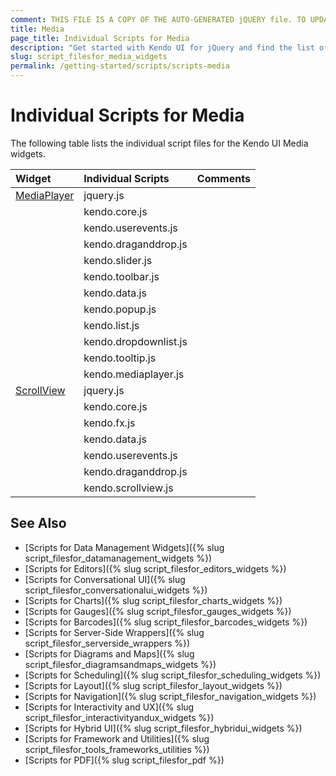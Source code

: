 ```yaml
---
comment: THIS FILE IS A COPY OF THE AUTO-GENERATED jQUERY file. TO UPDATE THE CONTENT, COPY THE NEW DEPENDENCIES FROM THE RELEVANT jQUERY FILE.
title: Media
page_title: Individual Scripts for Media
description: "Get started with Kendo UI for jQuery and find the list of required script files for the Kendo UI Media"
slug: script_filesfor_media_widgets
permalink: /getting-started/scripts/scripts-media
---
```


# Individual Scripts for Media

The following table lists the individual script files for the Kendo UI Media widgets.&nbsp;&nbsp;

| Widget | Individual Scripts | Comments |
| :---   | :---         | :---     |
| [MediaPlayer](http://demos.telerik.com/kendo-ui/mediaplayer/index) | jquery.js | |
| | kendo.core.js | |
| | kendo.userevents.js | |
| | kendo.draganddrop.js | |
| | kendo.slider.js | |
| | kendo.toolbar.js | |
| | kendo.data.js | |
| | kendo.popup.js | |
| | kendo.list.js | |
| | kendo.dropdownlist.js | |
| | kendo.tooltip.js | |
| | kendo.mediaplayer.js | |
| [ScrollView](http://demos.telerik.com/kendo-ui/scrollview/index) | jquery.js | |
| | kendo.core.js | |
| | kendo.fx.js | |
| | kendo.data.js | |
| | kendo.userevents.js | |
| | kendo.draganddrop.js | |
| | kendo.scrollview.js | |

## See Also

+ [Scripts for Data Management Widgets]({% slug script_filesfor_datamanagement_widgets %})
+ [Scripts for Editors]({% slug script_filesfor_editors_widgets %})
+ [Scripts for Conversational UI]({% slug script_filesfor_conversationalui_widgets %})
+ [Scripts for Charts]({% slug script_filesfor_charts_widgets %})
+ [Scripts for Gauges]({% slug script_filesfor_gauges_widgets %})
+ [Scripts for Barcodes]({% slug script_filesfor_barcodes_widgets %})
+ [Scripts for Server-Side Wrappers]({% slug script_filesfor_serverside_wrappers %})
+ [Scripts for Diagrams and Maps]({% slug script_filesfor_diagramsandmaps_widgets %})
+ [Scripts for Scheduling]({% slug script_filesfor_scheduling_widgets %})
+ [Scripts for Layout]({% slug script_filesfor_layout_widgets %})
+ [Scripts for Navigation]({% slug script_filesfor_navigation_widgets %})
+ [Scripts for Interactivity and UX]({% slug script_filesfor_interactivityandux_widgets %})
+ [Scripts for Hybrid UI]({% slug script_filesfor_hybridui_widgets %})
+ [Scripts for Framework and Utilities]({% slug script_filesfor_tools_frameworks_utilities %})
+ [Scripts for PDF]({% slug script_filesfor_pdf %})
